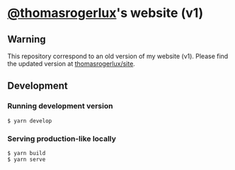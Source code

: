 # [@thomasrogerlux](https://github.com/thomasrogerlux)'s website (v1)

## Warning

This repository correspond to an old version of my website (v1). Please find the updated version at [thomasrogerlux/site](https://github.com/thomasrogerlux/site).

## Development

### Running development version

```shell
$ yarn develop
```

### Serving production-like locally

```shell
$ yarn build
$ yarn serve
```
